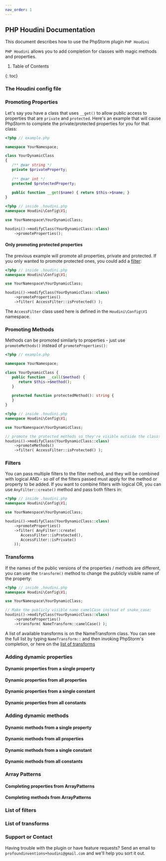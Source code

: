 ```yaml
---
nav_order: 1
---
```

## PHP Houdini Documentation

This document describes how to use the PhpStorm plugin `PHP Houdini`

`PHP Houdini` allows you to add completion for classes with magic methods
and properties.


1. Table of Contents

{: toc}

[comment]: <> (1. [The .houdini.php config file]&#40;#the-houdini-config-file&#41;)

[comment]: <> (1. [Promoting properties]&#40;#promoting-properties&#41;)

[comment]: <> (1. [Promoting methods]&#40;#promoting-methods&#41;)

[comment]: <> (1. [Filters]&#40;#filters&#41;)

[comment]: <> (1. [Transforms]&#40;#transforms&#41;)

[comment]: <> (1. [Adding dynamic properties]&#40;#adding-dynamic-properties&#41;)

[comment]: <> (   1. [from a single property]&#40;#dynamic-properties-from-a-single-property&#41;)

[comment]: <> (   1. [from all properties]&#40;#dynamic-properties-from-all-properties&#41;)

[comment]: <> (   1. [from a single constant]&#40;#dynamic-properties-from-a-single-constant&#41;)

[comment]: <> (   1. [from all constants]&#40;#dynamic-properties-from-all-constants&#41;)

[comment]: <> (1. [Adding dynamic methods]&#40;#adding-dynamic-methods&#41;)

[comment]: <> (   1. [from a single property]&#40;#dynamic-methods-from-a-single-property&#41;)

[comment]: <> (   1. [from all properties]&#40;#dynamic-methods-from-all-properties&#41;)

[comment]: <> (   1. [from a single constant]&#40;#dynamic-methods-from-a-single-constant&#41;)

[comment]: <> (   1. [from all constants]&#40;#dynamic-properties-from-all-constants&#41;)

[comment]: <> (1. [Array Patterns]&#40;#array-patterns&#41;)

[comment]: <> (   1. [Completing properties from ArrayPatterns]&#40;#completing-properties-from-arraypatterns&#41;)

[comment]: <> (   1. [Completing methods from ArrayPatterns]&#40;#completing-methods-from-arraypatterns&#41;)

[comment]: <> (1. [List of filters]&#40;#list-of-filters&#41;)

[comment]: <> (1. [List of transforms]&#40;#list-of-transforms&#41;)

[comment]: <> (1. [Support or contact]&#40;#support-or-contact&#41;)

### The Houdini config file

### Promoting Properties

Let's say you have a class that uses `__get()` to allow public access
to properties that are `private` and `protected`. Here's an example that
will cause PhpStorm to complete the private/protected properties for you
for that class:

```php
<?php // example.php

namespace YourNamespace;

class YourDynamicClass
{
   /** @var string */
   private $privateProperty;
   
   /** @var int */
   protected $protectedProperty;
   
   public function __get($name) { return $this->$name; }
}
```

```php
<?php // inside .houdini.php
namespace Houdini\Config\V1;

use YourNamespace\YourDynamicClass;

houdini()->modifyClass(YourDynamicClass::class)
    ->promoteProperties();
```

#### Only promoting protected properties

The previous example will promote all properties, private and protected.
If you only wanted to promote protected ones, you could add a [filter](#filters):

```php
<?php // inside .houdini.php
namespace Houdini\Config\V1;

use YourNamespace\YourDynamicClass;

houdini()->modifyClass(YourDynamicClass::class)
    ->promoteProperties()
    ->filter( AccessFilter::isProtected() );
```

The `AccessFilter` class used here is defined in the `Houdini\Config\V1`
namespace. 

### Promoting Methods

Methods can be promoted similarly to properties - just use `promoteMethods()` instead
of `promoteProperties():`

```php
<?php // example.php

namespace YourNamespace;

class YourDynamicClass {
   public function __call($method) {
      return $this->$method();
   }
   
   protected function protectedMethod(): string {
   }
}
```

```php
<?php // inside .houdini.php
namespace Houdini\Config\V1;

use YourNamespace\YourDynamicClass;

// promote the protected methods so they're visible outside the class:
houdini()->modifyClass(YourDynamicClass::class)
    ->promoteMethods()
    ->filter( AccessFilter::isProtected() );
```

### Filters

You can pass multiple filters to the filter method, and they will be combined with logical AND - so *all* of the filters
passed must apply for the method or property to be added. If you want to combine filters with logical OR, you can
use `AnyFilter::create()` method and pass both filters in:

```php
<?php // inside .houdini.php
namespace Houdini\Config\V1;

use YourNamespace\YourDynamicClass;

houdini()->modifyClass(YourDynamicClass::class)
    ->promoteProperties()
    ->filter( AnyFilter::create(
       AccessFilter::isProtected(), 
       AccessFilter::isPrivate() 
    ));
```

### Transforms

If the names of the public versions of the properties / methods are 
different, you can use the `transform()` method to change the publicly visible name of the property:

```php
<?php // inside .houdini.php
namespace Houdini\Config\V1;

use YourNamespace\YourDynamicClass;

// Make the publicly visible name camelCase instead of snake_case:
houdini()->modifyClass(YourDynamicClass::class)
    ->promoteProperties()
    ->transform( NameTransform::camelCase() );
```

A list of available transforms is on the NameTransform class. You can see the full list by
typing `NameTransform::` and then invoking PhpStorm's completion, or here on the [list of transforms](#list-of-transforms)

### Adding dynamic properties

#### Dynamic properties from a single property

#### Dynamic properties from all properties

#### Dynamic properties from a single constant

#### Dynamic properties from all constants

### Adding dynamic methods

#### Dynamic methods from a single property

#### Dynamic methods from all properties

#### Dynamic methods from a single constant

#### Dynamic methods from all constants
      
### Array Patterns

#### Completing properties from ArrayPatterns

#### Completing methods from ArrayPatterns
      
### List of filters

### List of transforms

### Support or Contact

Having trouble with the plugin or have feature requests? Send an email to `profoundinventions+houdini@gmail.com`
and we'll help you sort it out.